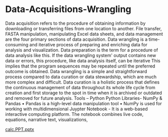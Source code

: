 # Data-Acquisitions-Wrangling
Data acquisition refers to the procedure of obtaining information by downloading or transferring files from one location to another. File transfer, FASTA manipulation, manipulating Excel data sheets, and data management are the four primary sections of data acquisition.
  Data wrangling is a time-consuming and iterative process of preparing and enriching data for analysis and visualization. Data preparation is the term for a procedure of data analysis like this. If the data wrangling system' output contains new data or errors, this procedure, like data analysis itself, can be iterative This implies that the program sequences may be repeated until the preferred outcome is obtained. Data wrangling is a simple and straightforward process compared to data curation or data stewardship, which are much more complex and difficult. Data curation is a holistic process that defines the continuous management of data throughout its whole life cycle from creation and first storage to the spot in time when it is archived or outdated and removed for future analysis.
  Tools – Python
Python Libraries- NumPy & Pandas
• Pandas is a high-level data manipulation tool
 • NumPy is used for working with  multidimensional
  Juypter Notebook - It is a web-based interactive computing platform. The notebook combines live code, equations, narrative text, visualizations,

[calc.PPT.pptx](https://github.com/user-attachments/files/17379142/calc.PPT.pptx)

